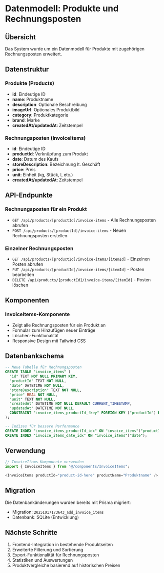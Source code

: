 # Datenmodell: Produkte und Rechnungsposten

## Übersicht

Das System wurde um ein Datenmodell für Produkte mit zugehörigen Rechnungsposten erweitert.

## Datenstruktur

### Produkte (Products)

- **id**: Eindeutige ID
- **name**: Produktname
- **description**: Optionale Beschreibung
- **imageUrl**: Optionales Produktbild
- **category**: Produktkategorie
- **brand**: Marke
- **createdAt/updatedAt**: Zeitstempel

### Rechnungsposten (InvoiceItems)

- **id**: Eindeutige ID
- **productId**: Verknüpfung zum Produkt
- **date**: Datum des Kaufs
- **storeDescription**: Bezeichnung lt. Geschäft
- **price**: Preis
- **unit**: Einheit (kg, Stück, l, etc.)
- **createdAt/updatedAt**: Zeitstempel

## API-Endpunkte

### Rechnungsposten für ein Produkt

- `GET /api/products/[productId]/invoice-items` - Alle Rechnungsposten abrufen
- `POST /api/products/[productId]/invoice-items` - Neuen Rechnungsposten erstellen

### Einzelner Rechnungsposten

- `GET /api/products/[productId]/invoice-items/[itemId]` - Einzelnen Posten abrufen
- `PUT /api/products/[productId]/invoice-items/[itemId]` - Posten bearbeiten
- `DELETE /api/products/[productId]/invoice-items/[itemId]` - Posten löschen

## Komponenten

### InvoiceItems-Komponente

- Zeigt alle Rechnungsposten für ein Produkt an
- Formular zum Hinzufügen neuer Einträge
- Löschen-Funktionalität
- Responsive Design mit Tailwind CSS

## Datenbankschema

```sql
-- Neue Tabelle für Rechnungsposten
CREATE TABLE "invoice_items" (
  "id" TEXT NOT NULL PRIMARY KEY,
  "productId" TEXT NOT NULL,
  "date" DATETIME NOT NULL,
  "storeDescription" TEXT NOT NULL,
  "price" REAL NOT NULL,
  "unit" TEXT NOT NULL,
  "createdAt" DATETIME NOT NULL DEFAULT CURRENT_TIMESTAMP,
  "updatedAt" DATETIME NOT NULL,
  CONSTRAINT "invoice_items_productId_fkey" FOREIGN KEY ("productId") REFERENCES "products" ("id") ON DELETE CASCADE ON UPDATE CASCADE
);

-- Indizes für bessere Performance
CREATE INDEX "invoice_items_productId_idx" ON "invoice_items"("productId");
CREATE INDEX "invoice_items_date_idx" ON "invoice_items"("date");
```

## Verwendung

```typescript
// InvoiceItems-Komponente verwenden
import { InvoiceItems } from "@/components/InvoiceItems";

<InvoiceItems productId="product-id-here" productName="Produktname" />;
```

## Migration

Die Datenbankänderungen wurden bereits mit Prisma migriert:

- Migration: `20251017173643_add_invoice_items`
- Datenbank: SQLite (Entwicklung)

## Nächste Schritte

1. Frontend-Integration in bestehende Produktseiten
2. Erweiterte Filterung und Sortierung
3. Export-Funktionalität für Rechnungsposten
4. Statistiken und Auswertungen
5. Produktvergleiche basierend auf historischen Preisen
